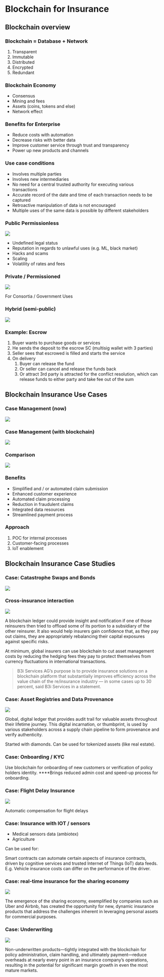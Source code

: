 # Blockchain for Insurance

## Blockchain overview

### Blockchain = Database + Network

1. Transparent
2. Immutable
3. Distributed
4. Encrypted
5. Redundant

### Blockchain Economy

* Consensus
* Mining and fees
* Assets \(coins, tokens and else\)
* Network effect

### Benefits for Enterprise

* Reduce costs with automation
* Decrease risks with better data
* Improve customer service through trust and transparency
* Power up new products and channels

### Use case conditions

* Involves multiple parties
* Involves new intermediaries
* No need for a central trusted authority for executing various transactions
* Accurate record of the date and time of each transaction needs to be captured
* Retroactive manipulation of data is not encouraged
* Multiple uses of the same data is possible by different stakeholders

### Public Permissionless

![](../../.gitbook/assets/image.png)

* Undefined legal status
* Reputation in regards to unlawful uses  \(e.g. ML, black market\)
* Hacks and scams
* Scaling
* Volatility of rates and fees

### **Private / Permissioned**

![](../../.gitbook/assets/image%20%2820%29.png)

For Consortia / Government Uses

### Hybrid \(semi-public\)

![](../../.gitbook/assets/image%20%281%29.png)

### Example: Escrow

1. Buyer wants to purchase goods or services
2. He sends the deposit to the escrow SC \(multisig wallet with 3 parties\)
3. Seller sees that escrowed is filled and starts the service
4. On delivery
   1. Buyer can release the fund
   2. Or seller can cancel and release the funds back
   3. Or attract 3rd party is attracted for the conflict resolution, which can release funds to either party and take fee out of the sum

## Blockchain Insurance Use Cases

### Case Management \(now\)

![](../../.gitbook/assets/image%20%2863%29.png)

### Case Management \(with blockchain\)

![](../../.gitbook/assets/image%20%2813%29.png)

### Comparison

![](../../.gitbook/assets/image%20%2872%29.png)

### Benefits

* Simplified and / or automated claim submission
* Enhanced customer experience
* Automated claim processing
* Reduction in fraudulent claims
* Integrated data resources
* Streamlined payment process

### Approach

1. POC for internal processes
2. Customer-facing processes
3. IoT enablement

## Blockchain Insurance Case Studies

### Case: Catastrophe Swaps and Bonds

![](../../.gitbook/assets/image%20%2819%29.png)

### Cross-insurance interaction

![](../../.gitbook/assets/image%20%2831%29.png)

A blockchain ledger could provide insight and notification if one of those reinsurers then tried to offload some of its portion to a subsidiary of the other reinsurer. It also would help insurers gain confidence that, as they pay out claims, they are appropriately rebalancing their capital exposures against specific risks.

At minimum, global insurers can use blockchain to cut asset management costs by reducing the hedging fees they pay to protect themselves from currency fluctuations in international transactions.

> B3i Services AG’s purpose is to provide insurance solutions on a blockchain platform that substantially improves efficiency across the value chain of the re/insurance industry — in some cases up to 30 percent, said B3i Services in a statement.

### **Case: Asset Registries and Data Provenance**

![](../../.gitbook/assets/image%20%2828%29.png)

Global, digital ledger that provides audit trail for valuable assets throughout their lifetime journey. This digital incarnation, or thumbprint, is used by various stakeholders across a supply chain pipeline to form provenance and verify authenticity.

Started with diamonds. Can be used for tokenized assets \(like real estate\).

### **Case: Onboarding / KYC**

Use blockchain for onboarding of new customers or verification of policy holders identity. ****Brings reduced admin cost and speed-up process for onboarding.

### **Case: Flight Delay Insurance**

![](../../.gitbook/assets/image%20%2864%29.png)

Automatic compensation for flight delays

### **Case: Insurance with IOT / sensors**

* Medical sensors data \(ambiotex\)
* Agriculture

Can be used for:

Smart contracts can automate certain aspects of insurance contracts, driven by cognitive services and trusted Internet of Things \(IoT\) data feeds. E.g. Vehicle insurance costs can differ on the performance of the driver.

### **Case: real-time insurance for the sharing economy**

![](../../.gitbook/assets/image%20%2821%29.png)

The emergence of the sharing economy, exemplified by companies such as Uber and Airbnb, has created the opportunity for new, dynamic insurance products that address the challenges inherent in leveraging personal assets for commercial purposes.

### **Case: Underwriting**

![](../../.gitbook/assets/image%20%2857%29.png)

Non-underwritten products—tightly integrated with the blockchain for policy administration, claim handling, and ultimately payment—reduce overheads at nearly every point in an insurance company’s operations, resulting in the potential for significant margin growth in even the most mature markets.  
  


###  

